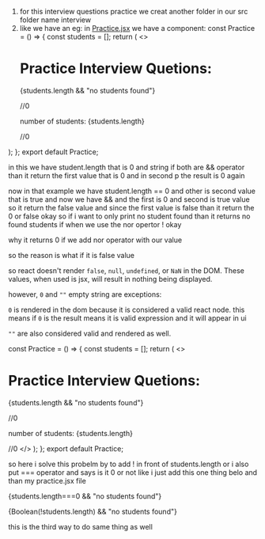 1. for this interview questions practice we creat another folder in our src folder name interview
2. like we have an eg: in [Practice.jsx](../../interview/Practice.jsx)
we have a component: 
const Practice = () => {
  const students = [];
  return (
    <>
      <h1>Practice Interview Quetions: </h1>
      <p>{students.length && "no students found"}</p>   //0
      <p>number of students: {students.length}</p>      //0
    </>
  );
};
export default Practice;

in this we have student.length that is 0 and string 
if both are && operator than it return the first value that is 0 
and in second p the result is 0 again

now in that example we have student.length == 0 and other is second value that is true 
and now we have 
&& and the first is 0 and second is true value so it return the false value 
and since the first value is false than it return the 0 or false okay 
so if i want to only print no student found than it returns no found students if when we use the nor opertor ! okay

why it returns 0 if we add nor operator with our value

so the reason is what if it is false value 

so react doesn't render `false`, `null`, `undefined`, or `NaN` in the DOM. These values, when used is jsx, will result in nothing being displayed.

however, `0` and `""` empty string are exceptions:

`0` is rendered in the dom because it is considered a valid react node. this means if `0` is the result means it is valid expression and  it will appear in ui

`""` are also considered valid and rendered as well.

const Practice = () => {
  const students = [];
  return (
    <>
      <h1>Practice Interview Quetions: </h1>
      <p>{students.length && "no students found"}</p>   //0
      <p>number of students: {students.length}</p>      //0
    </>
  );
};
export default Practice;

so here i solve this probelm by to add ! in front of students.length or i also put === operator and says is it 0 or not like i just add this one thing belo and than my practice.jsx file

 <p>{students.length===0 && "no students found"}</p>  

   <p>{Boolean(!students.length) && "no students found"}</p>   this is the third way to do same thing as well
   
